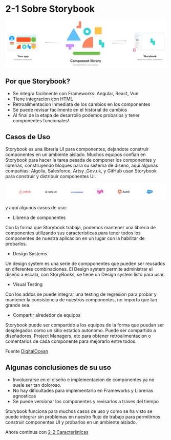 # 2-1 Sobre Storybook

<img src="storybook-relationship.jpg" width="900">

## Por que Storybook?

- Se integra facilmente con Frameworks: Angular, React, Vue
- Tiene integracion con HTML
- Retroalimentacion inmediata de los cambios en los componentes
- Se puede revisar facilmente en el historial de cambios
- Al final de la etapa de desarrollo podemos probarlos y tener componentes funcionales!

## Casos de Uso

Storybook es una libreria UI para componentes, dejandote construir componentes en un ambiente aislado. Muchos equipos confian en Storybook para hacer la tarea pesada de componer los componentes y librerias, construyendo bloques para su sistema de diseno, aqui algunas compañias: Algolia, Salesforce, Artsy ,Gov.uk, y GitHub usan Storybook para construir y distribuir componentes UI.

![Companies](companies.png)

y aqui algunos casos de uso:

- Libreria de componentes

Con la forma que Storybook trabaja, podemos mantener una libreria de componentes utilizando sus caracteristicas para tener todos los componentes de nuestra aplicacion en un lugar con la habilitar de probarlos.

- Design Systems

Un design system es una serie de compponentes que pueden ser reusados en diferentes combinaciones. El Design system permite administrar el diseño a escala, con StoryBooks, se tiene un Design system listo para usar.

- Visual Testing

Con los addos se puede integrar una testing de regresion para probar y mantener la consistencia de nuestros componentes, no importa que tan grande sea.

- Compartir alrededor de equipos

Storybook puede ser compartido a los equipos de la forma que puedan ser desplegados como un sitio estatico autonomo. Puede ser compartido a diseñadores, Project Managers, etc para obtener retroalimentacion o comentarios de cada componente para mejorarlo entre todos.

Fuente [DigitalOcean](https://www.digitalocean.com/community/tutorials/how-to-build-js-components-with-storybook)

## Algunas conclusiones de su uso

- Involucrarse en el diseño e implementacion de componentes ya no suele ser tan doloroso.
- No hay dificultades para implementarlo en Frameworks y Librerias agnosticas
- Se puede versionar los componentes y revisarlos a traves del tiempo

Storybook funciona para muchos casos de uso y como se ha visto se puede integrar sin problemas en nuestro flujo de trabajo para permitirnos construir componentes UI y probarlos en un ambiente aislado.

Ahora continua con [2-2 Caracteristicas](2-2-caracteristicas.md)
